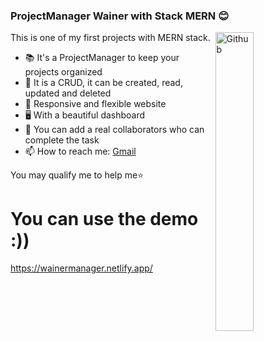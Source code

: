 ### ProjectManager Wainer with Stack MERN 😊

<img width="35%" align="right" alt="Github" src="https://c.tenor.com/41I-iMyClCgAAAAS/programmer-programming.gif" />

This is one of my first projects with MERN stack.

- 📚 It's a ProjectManager to keep your projects organized
- 📝 It is a CRUD, it can be created, read, updated and deleted
- 📱 Responsive and flexible website
- 🖥️ With a beautiful dashboard
- 👥 You can add a real collaborators who can complete the task
- 📫 How to reach me: [Gmail](mailto:ivancamposwainer@gmail.com)

You may qualify me to help me⭐️ 

# You can use the demo :))
https://wainermanager.netlify.app/
